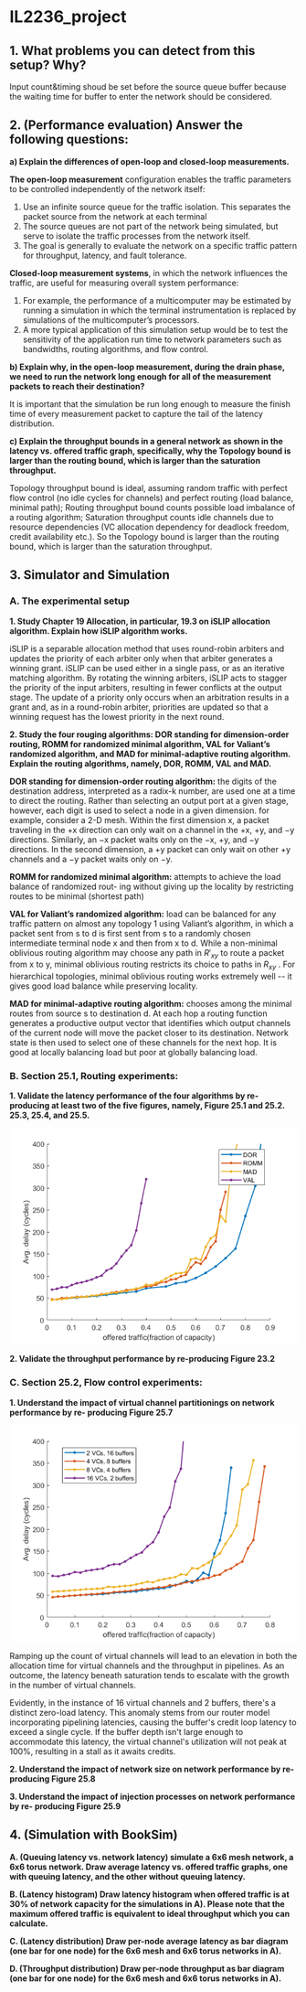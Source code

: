 # IL2236_project

## 1. What problems you can detect from this setup? Why?

Input count&timing shoud be set before the source queue buffer because the waiting time for buffer to enter the network should be considered.

## 2. (Performance evaluation) Answer the following questions:

**a) Explain the differences of open-loop and closed-loop measurements.**

**The open-loop measurement** configuration enables the traffic parameters to be controlled independently of the network itself:

1. Use an infinite source queue for the traffic isolation. This separates the packet source from the network at each terminal
2. The source queues are not part of the network being simulated, but serve to isolate the traffic processes from the network itself.
3. The goal is generally to evaluate the network on a specific traffic pattern for throughput, latency, and fault tolerance.

**Closed-loop measurement systems**, in which the network influences the traffic, are useful for measuring overall system performance:

1. For example, the performance of a multicomputer may be estimated by running a simulation in which the terminal instrumentation is replaced by simulations of the multicomputer’s processors.
2. A more typical application of this simulation setup would be to test the sensitivity of the application run time to network parameters such as bandwidths, routing algorithms, and flow control.


**b) Explain why, in the open-loop measurement, during the drain phase, we need to run the
network long enough for all of the measurement packets to reach their destination?**

It is important that the simulation be run long enough to measure
the finish time of every measurement packet to capture the tail of the
latency distribution.

**c) Explain the throughput bounds in a general network as shown in the latency vs. offered traffic
graph, specifically, why the Topology bound is larger than the routing bound, which is larger
than the saturation throughput.**




Topology throughput bound is ideal, assuming
random traffic with perfect flow control (no idle
cycles for channels) and perfect routing (load
balance, minimal path); Routing throughput bound counts possible load imbalance of a routing algorithm; Saturation throughput counts idle channels
due to resource dependencies (VC allocation
dependency for deadlock freedom, credit
availability etc.). So the Topology bound is larger than the routing bound, which is larger
than the saturation throughput.

## 3. Simulator and Simulation
### A. The experimental setup
**1. Study Chapter 19 Allocation, in particular, 19.3 on iSLIP allocation algorithm. Explain
how iSLIP algorithm works.**

iSLIP is a separable allocation method that uses round-robin arbiters and updates
the priority of each arbiter only when that arbiter generates a winning grant. iSLIP can
be used either in a single pass, or as an iterative matching algorithm. By rotating the
winning arbiters, iSLIP acts to stagger the priority of the input arbiters, resulting in
fewer conflicts at the output stage. The update of a priority only occurs when an
arbitration results in a grant and, as in a round-robin arbiter, priorities are updated
so that a winning request has the lowest priority in the next round.

**2. Study the four rouging algorithms: DOR standing for dimension-order routing, ROMM
for randomized minimal algorithm, VAL for Valiant’s randomized algorithm, and MAD
for minimal-adaptive routing algorithm. Explain the routing algorithms, namely, DOR,
ROMM, VAL and MAD.**

**DOR standing for dimension-order routing algorithm:** the digits of
the destination address, interpreted as a radix-k number, are used one at a time to
direct the routing. Rather than selecting an output port at a given stage, however,
each digit is used to select a node in a given dimension. for example, consider a 2-D mesh. Within the first dimension x,
a packet traveling in the +x direction can only wait on a channel in the +x, +y, and
−y directions. Similarly, an −x packet waits only on the −x, +y, and −y directions.
In the second dimension, a +y packet can only wait on other +y channels and a −y
packet waits only on −y. 

**ROMM for randomized minimal algorithm:** attempts to achieve the load balance of randomized rout-
ing without giving up the locality by restricting routes to be minimal (shortest path)

**VAL for Valiant’s randomized algorithm:** load can be balanced for any traffic pattern on almost any topology 1 using Valiant’s
algorithm, in which a packet sent from s to d is first sent from s to a randomly
chosen intermediate terminal node x and then from x to d.
While a non-minimal oblivious routing algorithm may choose any path in $R'_{xy}$ to 
route a packet from x to y, minimal oblivious routing restricts its choice to paths in
$R_{xy}$ . For hierarchical topologies, minimal oblivious routing works extremely well --
it gives good load balance while preserving locality.

**MAD for minimal-adaptive routing algorithm:**  chooses among the minimal routes from
source s to destination d. At each hop a routing function
generates a productive output
vector that identifies which
output channels of the current
node will move the packet
closer to its destination. Network state is then used to
select one of these channels
for the next hop. It is good at locally balancing load but poor at globally balancing
load.

### B. Section 25.1, Routing experiments:

**1. Validate the latency performance of the four algorithms by re-producing at least two of
the five figures, namely, Figure 25.1 and 25.2. 25.3, 25.4, and 25.5.**

![verify for figure25.1](251.png)



**2. Validate the throughput performance by re-producing Figure 23.2**

### C. Section 25.2, Flow control experiments:

**1. Understand the impact of virtual channel partitionings on network performance by re-
producing Figure 25.7**

![verify for figure25.7](257.png)

Ramping up the count of virtual channels will lead to an elevation in both the allocation time for virtual channels and the throughput in pipelines. As an outcome, the latency beneath saturation tends to escalate with the growth in the number of virtual channels. 

Evidently, in the instance of 16 virtual channels and 2 buffers, there's a distinct zero-load latency. This anomaly stems from our router model incorporating pipelining latencies, causing the buffer's credit loop latency to exceed a single cycle. If the buffer depth isn't large enough to accommodate this latency, the virtual channel's utilization will not peak at 100%, resulting in a stall as it awaits credits.

**2. Understand the impact of network size on network performance by re-producing Figure
25.8**



**3. Understand the impact of injection processes on network performance by re- producing
Figure 25.9**

## 4. (Simulation with BookSim) 

**A. (Queuing latency vs. network latency) simulate a 6x6 mesh network, a 6x6 torus network.
Draw average latency vs. offered traffic graphs, one with queuing latency, and the other
without queuing latency.**


**B. (Latency histogram) Draw latency histogram when offered traffic is at 30% of network
capacity for the simulations in A). Please note that the maximum offered traffic is equivalent
to ideal throughput which you can calculate.**


**C. (Latency distribution) Draw per-node average latency as bar diagram (one bar for one node)
for the 6x6 mesh and 6x6 torus networks in A).**


**D. (Throughput distribution) Draw per-node throughput as bar diagram (one bar for one node)
for the 6x6 mesh and 6x6 torus networks in A).**



